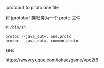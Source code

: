 jprotobuf to proto one file

将 jprotobuf 类归类为一个 proto 文件



```text
#!/bin/sh

protoc --java_out=. one.proto
protoc --java_out=. common.proto

```


see:

https://www.yuque.com/iohao/game/vpe2t6
